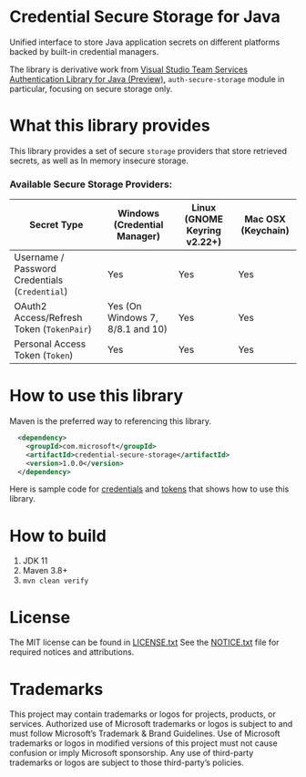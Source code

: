 # Credential Secure Storage for Java 
Unified interface to store Java application secrets on different platforms backed by built-in credential managers.

The library is derivative work from [Visual Studio Team Services Authentication Library for Java (Preview)](https://github.com/microsoft/vsts-authentication-library-for-java), 
`auth-secure-storage` module in particular, focusing on secure storage only.  

# What this library provides
This library provides a set of secure `storage` providers that store retrieved secrets, as well as In memory insecure storage.   

### Available Secure Storage Providers:
| Secret Type                                    | Windows (Credential Manager) | Linux (GNOME Keyring v2.22+)  | Mac OSX (Keychain)|
|------------------------------------------------|------------------------------|-------------------------------|-------------------|
| Username / Password Credentials (`Credential`) | Yes | Yes | Yes |
| OAuth2 Access/Refresh Token (`TokenPair`)      | Yes (On Windows 7, 8/8.1 and 10) | Yes | Yes | 
| Personal Access Token (`Token`)                | Yes | Yes | Yes |

# How to use this library
Maven is the preferred way to referencing this library.  

```xml
  <dependency>
    <groupId>com.microsoft</groupId>
    <artifactId>credential-secure-storage</artifactId>
    <version>1.0.0</version>
  </dependency>
```

Here is sample code for [credentials](sample/src/main/java/com/microsoft/credentialstorage/sample/AppCredential.java) 
and [tokens](sample/src/main/java/com/microsoft/credentialstorage/sample/AppToken.java) that shows how to use this library.


# How to build
1. JDK 11
2. Maven 3.8+
3. `mvn clean verify`

# License
The MIT license can be found in [LICENSE.txt](LICENSE.txt)
See the [NOTICE.txt](NOTICE.txt) file for required notices and attributions.

# Trademarks
This project may contain trademarks or logos for projects, products, or services. Authorized use of Microsoft trademarks or logos is subject to and must follow Microsoft’s Trademark & Brand Guidelines. Use of Microsoft trademarks or logos in modified versions of this project must not cause confusion or imply Microsoft sponsorship. Any use of third-party trademarks or logos are subject to those third-party’s policies.
